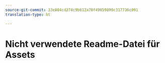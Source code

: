 ```yaml
---
source-git-commit: 33e804cd274c9b612a78f49059890c317736c091
translation-type: ht

---
```

# Nicht verwendete Readme-Datei für Assets
